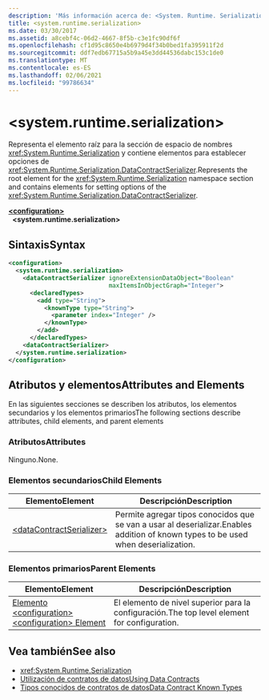 ```yaml
---
description: 'Más información acerca de: <System. Runtime. Serialization>'
title: <system.runtime.serialization>
ms.date: 03/30/2017
ms.assetid: a8cebf4c-06d2-4667-8f5b-c3e1fc90df6f
ms.openlocfilehash: cf1d95c8650e4b6979d4f34b0bed1fa395911f2d
ms.sourcegitcommit: ddf7edb67715a5b9a45e3dd44536dabc153c1de0
ms.translationtype: MT
ms.contentlocale: es-ES
ms.lasthandoff: 02/06/2021
ms.locfileid: "99786634"
---
```

# \<system.runtime.serialization>

<span data-ttu-id="44fe9-103">Representa el elemento raíz para la sección de espacio de nombres <xref:System.Runtime.Serialization> y contiene elementos para establecer opciones de <xref:System.Runtime.Serialization.DataContractSerializer>.</span><span class="sxs-lookup"><span data-stu-id="44fe9-103">Represents the root element for the <xref:System.Runtime.Serialization> namespace section and contains elements for setting options of the <xref:System.Runtime.Serialization.DataContractSerializer>.</span></span>  

[**\<configuration>**](../configuration-element.md)\
&nbsp;&nbsp;**\<system.runtime.serialization>**  
  
## <a name="syntax"></a><span data-ttu-id="44fe9-104">Sintaxis</span><span class="sxs-lookup"><span data-stu-id="44fe9-104">Syntax</span></span>  
  
```xml  
<configuration>
  <system.runtime.serialization>
    <dataContractSerializer ignoreExtensionDataObject="Boolean"
                            maxItemsInObjectGraph="Integer">
      <declaredTypes>
        <add type="String">
          <knownType type="String">
            <parameter index="Integer" />
          </knownType>
        </add>
      </declaredTypes>
    <dataContractSerializer>
  </system.runtime.serialization>
</configuration>
```  
  
## <a name="attributes-and-elements"></a><span data-ttu-id="44fe9-105">Atributos y elementos</span><span class="sxs-lookup"><span data-stu-id="44fe9-105">Attributes and Elements</span></span>  

 <span data-ttu-id="44fe9-106">En las siguientes secciones se describen los atributos, los elementos secundarios y los elementos primarios</span><span class="sxs-lookup"><span data-stu-id="44fe9-106">The following sections describe attributes, child elements, and parent elements</span></span>  
  
### <a name="attributes"></a><span data-ttu-id="44fe9-107">Atributos</span><span class="sxs-lookup"><span data-stu-id="44fe9-107">Attributes</span></span>  

 <span data-ttu-id="44fe9-108">Ninguno.</span><span class="sxs-lookup"><span data-stu-id="44fe9-108">None.</span></span>  
  
### <a name="child-elements"></a><span data-ttu-id="44fe9-109">Elementos secundarios</span><span class="sxs-lookup"><span data-stu-id="44fe9-109">Child Elements</span></span>  
  
|<span data-ttu-id="44fe9-110">Elemento</span><span class="sxs-lookup"><span data-stu-id="44fe9-110">Element</span></span>|<span data-ttu-id="44fe9-111">Descripción</span><span class="sxs-lookup"><span data-stu-id="44fe9-111">Description</span></span>|  
|-------------|-----------------|  
|[\<dataContractSerializer>](datacontractserializer-of-system-runtime-serialization.md)|<span data-ttu-id="44fe9-112">Permite agregar tipos conocidos que se van a usar al deserializar.</span><span class="sxs-lookup"><span data-stu-id="44fe9-112">Enables addition of known types to be used when deserialization.</span></span>|  
  
### <a name="parent-elements"></a><span data-ttu-id="44fe9-113">Elementos primarios</span><span class="sxs-lookup"><span data-stu-id="44fe9-113">Parent Elements</span></span>  
  
|<span data-ttu-id="44fe9-114">Elemento</span><span class="sxs-lookup"><span data-stu-id="44fe9-114">Element</span></span>|<span data-ttu-id="44fe9-115">Descripción</span><span class="sxs-lookup"><span data-stu-id="44fe9-115">Description</span></span>|  
|-------------|-----------------|  
|[<span data-ttu-id="44fe9-116">Elemento \<configuration></span><span class="sxs-lookup"><span data-stu-id="44fe9-116">\<configuration> Element</span></span>](../configuration-element.md)|<span data-ttu-id="44fe9-117">El elemento de nivel superior para la configuración.</span><span class="sxs-lookup"><span data-stu-id="44fe9-117">The top level element for configuration.</span></span>|  
  
## <a name="see-also"></a><span data-ttu-id="44fe9-118">Vea también</span><span class="sxs-lookup"><span data-stu-id="44fe9-118">See also</span></span>

- <xref:System.Runtime.Serialization>
- [<span data-ttu-id="44fe9-119">Utilización de contratos de datos</span><span class="sxs-lookup"><span data-stu-id="44fe9-119">Using Data Contracts</span></span>](../../../wcf/feature-details/using-data-contracts.md)
- [<span data-ttu-id="44fe9-120">Tipos conocidos de contratos de datos</span><span class="sxs-lookup"><span data-stu-id="44fe9-120">Data Contract Known Types</span></span>](../../../wcf/feature-details/data-contract-known-types.md)
